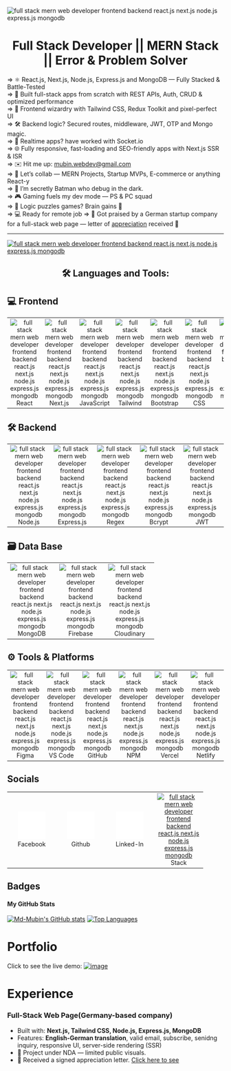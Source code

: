 <img src="https://readme-typing-svg.demolab.com?font=Merienda&weight=500&size=30&letterSpacing=2px&duration=2500&pause=1000&color=00FF96FF&center=true&vCenter=true&width=1000&lines=Hi!+Welcome+to+%7B%3C+Md+Mubin's+%2F+%3E%7D+Git-hub+Profile;Full+Stack+%7C+Mern+Stack+Developer;Always+goes+for+learning+and+improving" alt="full stack mern web developer frontend backend react.js next.js node.js express.js mongodb" /></a>
 
<h1 align="center"> Full Stack Developer || MERN Stack || Error & Problem Solver</h1>

=> ⚛️ React.js, Next.js, Node.js, Express.js and MongoDB — Fully Stacked & Battle-Tested <br/>
=> 🎯 Built full-stack apps from scratch with REST APIs, Auth, CRUD & optimized performance <br/>
=> 🎨 Frontend wizardry with Tailwind CSS, Redux Toolkit and pixel-perfect UI <br/>
=> 🛠 Backend logic? Secured routes, middleware, JWT, OTP and Mongo magic. <br/>
=> 🔁 Realtime apps? have worked with Socket.io <br/>
=> 🌐 Fully responsive, fast-loading and SEO-friendly apps with Next.js SSR & ISR <br/>
=> ✉️ Hit me up: mubin.webdev@gmail.com <br/>
=> 🤝 Let’s collab — MERN Projects, Startup MVPs, E-commerce or anything React-y <br/>
=> 🦇 I’m secretly Batman who debug in the dark. <br/>
=> 🎮 Gaming fuels my dev mode — PS & PC squad <br/>
=> 🧩 Logic puzzles games? Brain gains 💪 <br/>
=> 💻 Ready for remote job
=> 📝 Got praised by a German startup company for a full-stack web page — letter of  <a href="https://drive.google.com/file/d/12ODar6fweMzZCiE1sGuFtlgZq6kS87qJ/view?usp=sharing" target="_blank">appreciation</a> received 💌

***********************************************

<a href="https://www.github.com/Md-Mubin" target="_blank" rel="noreferrer">
<img src="https://img.shields.io/github/followers/Md-Mubin?logo=github&style=for-the-badge&color=10b981&labelColor=181824" alt="full stack mern web developer frontend backend react.js next.js node.js express.js mongodb" /></a> <br>

<h2 align="center"> 🛠️ Languages and Tools:<h2/>
 
## 💻 Frontend
<table> 
<tbody> 
<tr> 
<td align="center" width="100" height="100"> 
<img src="https://skillicons.dev/icons?i=react" alt="full stack mern web developer frontend backend react.js next.js node.js express.js mongodb" /><br>
React 
</td> 
<td align="center" width="100" height="100"> 
<img src="https://skillicons.dev/icons?i=nextjs" alt="full stack mern web developer frontend backend react.js next.js node.js express.js mongodb" /><br>
Next.js 
</td> 
<td align="center" width="100" height="100"> 
<img src="https://skillicons.dev/icons?i=javascript" alt="full stack mern web developer frontend backend react.js next.js node.js express.js mongodb" /><br>
JavaScript 
</td> 
<td align="center" width="100" height="100"> 
<img src="https://skillicons.dev/icons?i=tailwind" alt="full stack mern web developer frontend backend react.js next.js node.js express.js mongodb" /><br>
Tailwind 
</td> 
<td align="center" width="100" height="100"> 
<img src="https://skillicons.dev/icons?i=bootstrap" alt="full stack mern web developer frontend backend react.js next.js node.js express.js mongodb" /><br>
Bootstrap 
</td> 
<td align="center" width="100" height="100">
 <img src="https://skillicons.dev/icons?i=css" alt="full stack mern web developer frontend backend react.js next.js node.js express.js mongodb" /><br>
CSS 
</td> 
<td align="center" width="100" height="100"> 
<img src="https://skillicons.dev/icons?i=html" alt="full stack mern web developer frontend backend react.js next.js node.js express.js mongodb" /><br>
HTML 
</td> 
<td align="center" width="100" height="100"> 
<img src="https://skillicons.dev/icons?i=redux" alt="full stack mern web developer frontend backend react.js next.js node.js express.js mongodb" /><br>
Redux 
</td> 
</tr> 
</tbody> 
</table>

## 🛠️ Backend
<table>
<tbody>
<tr> 
<td align="center" width="100" height="100"> 
<img src="https://skillicons.dev/icons?i=nodejs" alt="full stack mern web developer frontend backend react.js next.js node.js express.js mongodb"/><br>
Node.js 
</td> 
<td align="center" width="100" height="100"> 
<img src="https://skillicons.dev/icons?i=express" alt="full stack mern web developer frontend backend react.js next.js node.js express.js mongodb"/><br>
Express.js 
</td> 
<td align="center" width="100" height="100"> 
<img src="https://skillicons.dev/icons?i=regex" alt="full stack mern web developer frontend backend react.js next.js node.js express.js mongodb"/><br>
Regex 
</td> 
<td align="center" width="100" height="100"> 
<img src="https://github.com/user-attachments/assets/1fd1edc2-a45f-49ec-b3e7-687071d83d14" width="50" height="50" alt="full stack mern web developer frontend backend react.js next.js node.js express.js mongodb"/><br>
Bcrypt
</td> 
<td align="center" width="100" height="100"> 
<img src="https://github.com/user-attachments/assets/fc32a916-0076-491a-82d7-3d62e6a90094" width="50" height="50" alt="full stack mern web developer frontend backend react.js next.js node.js express.js mongodb"/><br>
JWT
</td> 
</tr> 
</tbody> 
</table>

## 🗃️ Data Base
<table>
<tbody>
<tr> 
<td align="center" width="100" height="100"> 
<img src="https://skillicons.dev/icons?i=mongodb" alt="full stack mern web developer frontend backend react.js next.js node.js express.js mongodb"/><br>
MongoDB 
</td> 
<td align="center" width="100" height="100"> 
<img src="https://skillicons.dev/icons?i=firebase" alt="full stack mern web developer frontend backend react.js next.js node.js express.js mongodb"/><br>
Firebase 
</td> 
<td align="center" width="100" height="100"> 
<img width="50" height="50" src="https://github.com/user-attachments/assets/d03cc2a0-8119-4adb-97f0-22c8073c0357" alt="full stack mern web developer frontend backend react.js next.js node.js express.js mongodb"/><br>
Cloudinary
</td>
</tr> 
</tbody> 
</table>

## ⚙️ Tools & Platforms
<table>
<tbody> 
<tr>
<td align="center" width="100" height="100"> 
<img src="https://skillicons.dev/icons?i=figma" alt="full stack mern web developer frontend backend react.js next.js node.js express.js mongodb"/><br>
Figma 
</td> 
<td align="center" width="100" height="100"> 
<img src="https://skillicons.dev/icons?i=vscode" alt="full stack mern web developer frontend backend react.js next.js node.js express.js mongodb"/><br>
VS Code 
</td> 
<td align="center" width="100" height="100"> 
<img src="https://skillicons.dev/icons?i=github" alt="full stack mern web developer frontend backend react.js next.js node.js express.js mongodb"/><br>
GitHub 
</td> 
<td align="center" width="100" height="100"> 
<img src="https://skillicons.dev/icons?i=npm" alt="full stack mern web developer frontend backend react.js next.js node.js express.js mongodb"/><br>
NPM 
</td> 
<td align="center" width="100" height="100"> 
<img src="https://skillicons.dev/icons?i=vercel" alt="full stack mern web developer frontend backend react.js next.js node.js express.js mongodb"/><br>
Vercel 
</td> 
<td align="center" width="100" height="100"> 
<img src="https://skillicons.dev/icons?i=netlify" alt="full stack mern web developer frontend backend react.js next.js node.js express.js mongodb"/><br>
Netlify 
</td> 
</tr>
</tbody> 
</table>

## Socials

<table>
<tbody>
<tr> 
<td align="center" width="100" height="100"> 
<a href="https://www.facebook.com/webdev.mubin" target="_blank" rel="noreferrer"> 
<img src="https://raw.githubusercontent.com/CLorant/readme-social-icons/main/large/light/facebook.svg" alt="full stack mern web developer frontend backend react.js next.js node.js express.js mongodb"/> 
</a> <br>
Facebook 
</td> 
<td align="center" width="100" height="100"> 
<a href="https://www.github.com/Md-Mubin" target="_blank" rel="noreferrer"> 
<img src="https://raw.githubusercontent.com/CLorant/readme-social-icons/main/large/light/github.svg" alt="full stack mern web developer frontend backend react.js next.js node.js express.js mongodb"/>
</a><br>
Github
</td> 
<td align="center" width="100" height="100"> 
<a href="https://www.linkedin.com/in/webdev-mubin" target="_blank" rel="noreferrer"> 
<img src="https://raw.githubusercontent.com/CLorant/readme-social-icons/main/large/light/linkedin.svg" alt="full stack mern web developer frontend backend react.js next.js node.js express.js mongodb"/>
</a><br>
Linked-In
</td> 
<td align="center" width="100" height="100"> 
<a href="https://stackoverflow.com/users/29376130/md-mubin" target="_blank" rel="noreferrer"> 
<img width="35" height="35" src="https://skillicons.dev/icons?i=stackoverflow" alt="full stack mern web developer frontend backend react.js next.js node.js express.js mongodb"/>
</a><br>
Stack 
</td> 
</tr> 
</tbody> 
</table>

## Badges

#### <b>My GitHub Stats</b>

<a href="http://www.github.com/Md-Mubin"><img align="top" src="https://github-readme-stats.vercel.app/api?username=Md-Mubin&show_icons=true&hide=&count_private=true&title_color=14b8a6&text_color=ffffff&icon_color=10b981&bg_color=181824&hide_border=true&show_icons=true" alt="Md-Mubin's GitHub stats" /></a> <a href="https://github.com/Md-Mubin"><img src="https://github-readme-stats.vercel.app/api/top-langs/?username=Md-Mubin&langs_count=10&title_color=14b8a6&text_color=ffffff&icon_color=10b981&bg_color=181824&hide_border=true&locale=en&custom_title=Top%20%Languages" alt="Top Languages" /></a>

# Portfolio

Click to see the live demo:
<a href="https://mubin-webdev.netlify.app/" target="_blank" alt="full stack mern web developer frontend backend react.js next.js node.js express.js mongodb" >
![image](https://github.com/user-attachments/assets/929a7aa0-51b2-4fb5-8647-f9e3055b02ec)
</a>

# Experience 
### Full-Stack Web Page(Germany-based company)
- Built with: **Next.js, Tailwind CSS, Node.js, Express.js, MongoDB**
- Features: **English-German translation**, valid email, subscribe, senidng inquiry, responsive UI, server-side rendering (SSR)
- 🔐 Project under NDA — limited public visuals. 
- 💌 Received a signed appreciation letter. <a href="https://drive.google.com/file/d/12ODar6fweMzZCiE1sGuFtlgZq6kS87qJ/view?usp=sharing" target="_blank">Click here to see</a>
